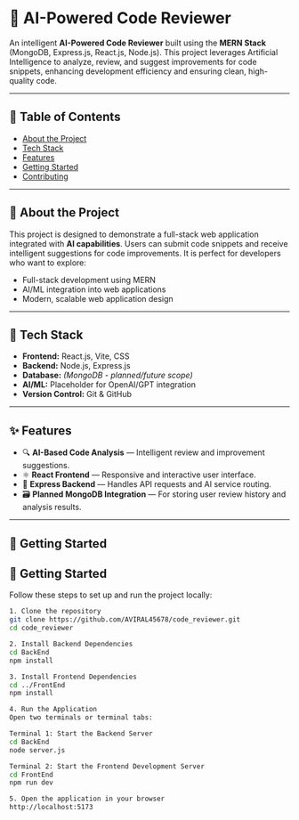 # 🚀 AI-Powered Code Reviewer

An intelligent **AI-Powered Code Reviewer** built using the **MERN Stack** (MongoDB, Express.js, React.js, Node.js). This project leverages Artificial Intelligence to analyze, review, and suggest improvements for code snippets, enhancing development efficiency and ensuring clean, high-quality code.

---

## 📌 Table of Contents

- [About the Project](#about-the-project)
- [Tech Stack](#tech-stack)
- [Features](#features)
- [Getting Started](#getting-started)
- [Contributing](#contributing)


---

## 📝 About the Project

This project is designed to demonstrate a full-stack web application integrated with **AI capabilities**. Users can submit code snippets and receive intelligent suggestions for code improvements. It is perfect for developers who want to explore:

- Full-stack development using MERN
- AI/ML integration into web applications
- Modern, scalable web application design

---

## 🧰 Tech Stack

- **Frontend:** React.js, Vite, CSS 
- **Backend:** Node.js, Express.js
- **Database:** *(MongoDB - planned/future scope)*
- **AI/ML:** Placeholder for OpenAI/GPT integration
- **Version Control:** Git & GitHub

---

## ✨ Features

- 🔍 **AI-Based Code Analysis** — Intelligent review and improvement suggestions.
- ⚛️ **React Frontend** — Responsive and interactive user interface.
- 🚀 **Express Backend** — Handles API requests and AI service routing.
- 🗃️ **Planned MongoDB Integration** — For storing user review history and analysis results.

---

## 🚀 Getting Started

## 🚀 Getting Started

Follow these steps to set up and run the project locally:


```bash
1. Clone the repository
git clone https://github.com/AVIRAL45678/code_reviewer.git
cd code_reviewer

2. Install Backend Dependencies
cd BackEnd
npm install

3. Install Frontend Dependencies
cd ../FrontEnd
npm install

4. Run the Application
Open two terminals or terminal tabs:

Terminal 1: Start the Backend Server
cd BackEnd
node server.js

Terminal 2: Start the Frontend Development Server
cd FrontEnd
npm run dev

5. Open the application in your browser
http://localhost:5173







